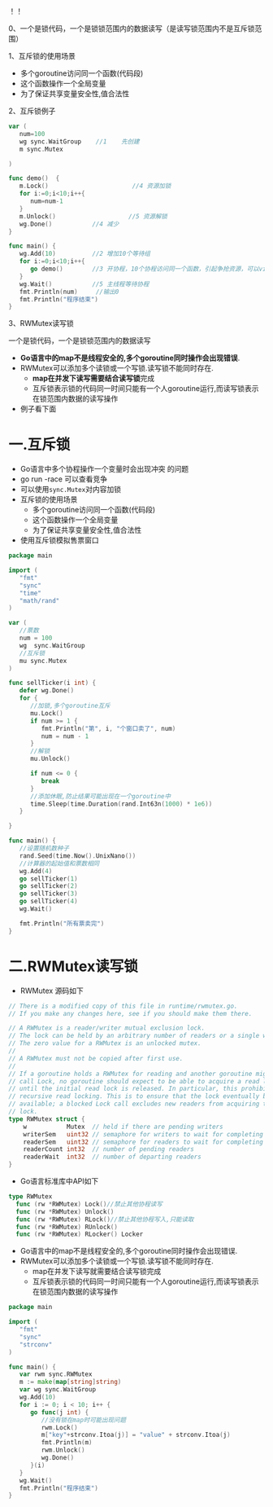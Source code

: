 ！！

0、一个是锁代码，一个是锁锁范围内的数据读写（是读写锁范围内不是互斥锁范围）



1、互斥锁的使用场景

- 多个goroutine访问同一个函数(代码段)
- 这个函数操作一个全局变量
- 为了保证共享变量安全性,值合法性

2、互斥锁例子

```go
var (
   num=100
   wg sync.WaitGroup    //1    先创建
   m sync.Mutex

)

func demo()  {
   m.Lock()                       //4 资源加锁
   for i:=0;i<10;i++{
      num=num-1
   }
   m.Unlock()         			 //5 资源解锁
   wg.Done()           //4 减少
}

func main() {
   wg.Add(10)    	   //2 增加10个等待组
   for i:=0;i<10;i++{
      go demo()        //3 开协程，10个协程访问同一个函数，引起争抢资源，可以view查看终端
   }
   wg.Wait()           //5 主线程等待协程
   fmt.Println(num)		//输出0
   fmt.Println("程序结束")
}
```

3、RWMutex读写锁

一个是锁代码，一个是锁锁范围内的数据读写

- **Go语言中的map不是线程安全的,多个goroutine同时操作会出现错误**.
- RWMutex可以添加多个读锁或一个写锁.读写锁不能同时存在.
  - **map在并发下读写需要结合读写锁**完成
  - 互斥锁表示锁的代码同一时间只能有一个人goroutine运行,而读写锁表示在锁范围内数据的读写操作
- 例子看下面

 

# 一.互斥锁

* Go语言中多个协程操作一个变量时会出现冲突 的问题
* go run -race 可以查看竞争 
* 可以使用`sync.Mutex`对内容加锁
* 互斥锁的使用场景
  * 多个goroutine访问同一个函数(代码段)
  * 这个函数操作一个全局变量
  * 为了保证共享变量安全性,值合法性
* 使用互斥锁模拟售票窗口
```go
package main

import (
   "fmt"
   "sync"
   "time"
   "math/rand"
)

var (
   //票数
   num = 100
   wg  sync.WaitGroup
   //互斥锁
   mu sync.Mutex
)

func sellTicker(i int) {
   defer wg.Done()
   for {
      //加锁,多个goroutine互斥
      mu.Lock()
      if num >= 1 {
         fmt.Println("第", i, "个窗口卖了", num)
         num = num - 1
      }
      //解锁
      mu.Unlock()

      if num <= 0 {
         break
      }
      //添加休眠,防止结果可能出现在一个goroutine中
      time.Sleep(time.Duration(rand.Int63n(1000) * 1e6))
   }

}

func main() {
   //设置随机数种子
   rand.Seed(time.Now().UnixNano())
   //计算器的起始值和票数相同
   wg.Add(4)
   go sellTicker(1)
   go sellTicker(2)
   go sellTicker(3)
   go sellTicker(4)
   wg.Wait()

   fmt.Println("所有票卖完")
}
```



# 二.RWMutex读写锁

* RWMutex 源码如下
```go
// There is a modified copy of this file in runtime/rwmutex.go.
// If you make any changes here, see if you should make them there.

// A RWMutex is a reader/writer mutual exclusion lock.
// The lock can be held by an arbitrary number of readers or a single writer.
// The zero value for a RWMutex is an unlocked mutex.
//
// A RWMutex must not be copied after first use.
//
// If a goroutine holds a RWMutex for reading and another goroutine might
// call Lock, no goroutine should expect to be able to acquire a read lock
// until the initial read lock is released. In particular, this prohibits
// recursive read locking. This is to ensure that the lock eventually becomes
// available; a blocked Lock call excludes new readers from acquiring the
// lock.
type RWMutex struct {
	w           Mutex  // held if there are pending writers
	writerSem   uint32 // semaphore for writers to wait for completing readers
	readerSem   uint32 // semaphore for readers to wait for completing writers
	readerCount int32  // number of pending readers
	readerWait  int32  // number of departing readers
}
```
* Go语言标准库中API如下
```go
type RWMutex
  func (rw *RWMutex) Lock()//禁止其他协程读写
  func (rw *RWMutex) Unlock()
  func (rw *RWMutex) RLock()//禁止其他协程写入,只能读取
  func (rw *RWMutex) RUnlock()
  func (rw *RWMutex) RLocker() Locker
```
* Go语言中的map不是线程安全的,多个goroutine同时操作会出现错误.
* RWMutex可以添加多个读锁或一个写锁.读写锁不能同时存在.
  * map在并发下读写就需要结合读写锁完成
  * 互斥锁表示锁的代码同一时间只能有一个人goroutine运行,而读写锁表示在锁范围内数据的读写操作
```go
package main

import (
   "fmt"
   "sync"
   "strconv"
)

func main() {
   var rwm sync.RWMutex
   m := make(map[string]string)
   var wg sync.WaitGroup
   wg.Add(10)
   for i := 0; i < 10; i++ {
      go func(j int) {
         //没有锁在map时可能出现问题
         rwm.Lock()
         m["key"+strconv.Itoa(j)] = "value" + strconv.Itoa(j)
         fmt.Println(m)
         rwm.Unlock()
         wg.Done()
      }(i)
   }
   wg.Wait()
   fmt.Println("程序结束")
}
```